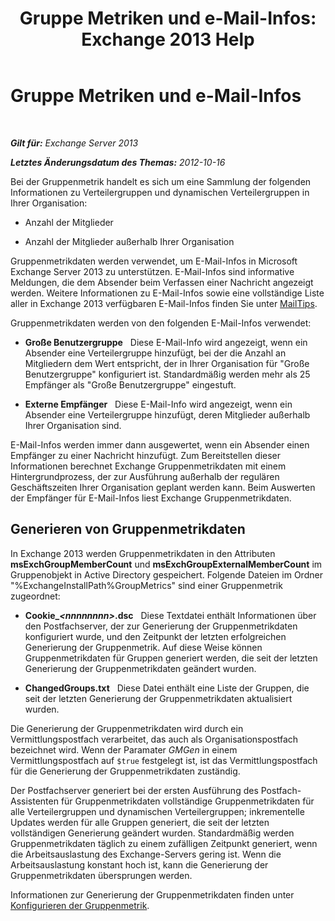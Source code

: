 ﻿---
title: 'Gruppe Metriken und e-Mail-Infos: Exchange 2013 Help'
TOCTitle: Gruppe Metriken sowie e-Mail-Infos
ms:assetid: 74a55072-4ba9-45bb-a18f-41afbf3de30b
ms:mtpsurl: https://technet.microsoft.com/de-de/library/JJ674302(v=EXCHG.150)
ms:contentKeyID: 50476017
ms.date: 05/22/2018
mtps_version: v=EXCHG.150
ms.translationtype: MT
---

# Gruppe Metriken und e-Mail-Infos

 

_**Gilt für:** Exchange Server 2013_

_**Letztes Änderungsdatum des Themas:** 2012-10-16_

Bei der Gruppenmetrik handelt es sich um eine Sammlung der folgenden Informationen zu Verteilergruppen und dynamischen Verteilergruppen in Ihrer Organisation:

  - Anzahl der Mitglieder

  - Anzahl der Mitglieder außerhalb Ihrer Organisation

Gruppenmetrikdaten werden verwendet, um E-Mail-Infos in Microsoft Exchange Server 2013 zu unterstützen. E-Mail-Infos sind informative Meldungen, die dem Absender beim Verfassen einer Nachricht angezeigt werden. Weitere Informationen zu E-Mail-Infos sowie eine vollständige Liste aller in Exchange 2013 verfügbaren E-Mail-Infos finden Sie unter [MailTips](mailtips-exchange-2013-help.md).

Gruppenmetrikdaten werden von den folgenden E-Mail-Infos verwendet:

  - **Große Benutzergruppe**   Diese E-Mail-Info wird angezeigt, wenn ein Absender eine Verteilergruppe hinzufügt, bei der die Anzahl an Mitgliedern dem Wert entspricht, der in Ihrer Organisation für "Große Benutzergruppe" konfiguriert ist. Standardmäßig werden mehr als 25 Empfänger als "Große Benutzergruppe" eingestuft.

  - **Externe Empfänger**   Diese E-Mail-Info wird angezeigt, wenn ein Absender eine Verteilergruppe hinzufügt, deren Mitglieder außerhalb Ihrer Organisation sind.

E-Mail-Infos werden immer dann ausgewertet, wenn ein Absender einen Empfänger zu einer Nachricht hinzufügt. Zum Bereitstellen dieser Informationen berechnet Exchange Gruppenmetrikdaten mit einem Hintergrundprozess, der zur Ausführung außerhalb der regulären Geschäftszeiten Ihrer Organisation geplant werden kann. Beim Auswerten der Empfänger für E-Mail-Infos liest Exchange Gruppenmetrikdaten.

## Generieren von Gruppenmetrikdaten

In Exchange 2013 werden Gruppenmetrikdaten in den Attributen **msExchGroupMemberCount** und **msExchGroupExternalMemberCount** im Gruppenobjekt in Active Directory gespeichert. Folgende Dateien im Ordner "%ExchangeInstallPath%GroupMetrics" sind einer Gruppenmetrik zugeordnet:

  - **Cookie\_*\<nnnnnnnn\>*.dsc**   Diese Textdatei enthält Informationen über den Postfachserver, der zur Generierung der Gruppenmetrikdaten konfiguriert wurde, und den Zeitpunkt der letzten erfolgreichen Generierung der Gruppenmetrik. Auf diese Weise können Gruppenmetrikdaten für Gruppen generiert werden, die seit der letzten Generierung der Gruppenmetrikdaten geändert wurden.

  - **ChangedGroups.txt**   Diese Datei enthält eine Liste der Gruppen, die seit der letzten Generierung der Gruppenmetrikdaten aktualisiert wurden.

Die Generierung der Gruppenmetrikdaten wird durch ein Vermittlungspostfach verarbeitet, das auch als Organisationspostfach bezeichnet wird. Wenn der Paramater *GMGen* in einem Vermittlungspostfach auf `$true` festgelegt ist, ist das Vermittlungspostfach für die Generierung der Gruppenmetrikdaten zuständig.

Der Postfachserver generiert bei der ersten Ausführung des Postfach-Assistenten für Gruppenmetrikdaten vollständige Gruppenmetrikdaten für alle Verteilergruppen und dynamischen Verteilergruppen; inkrementelle Updates werden für alle Gruppen generiert, die seit der letzten vollständigen Generierung geändert wurden. Standardmäßig werden Gruppenmetrikdaten täglich zu einem zufälligen Zeitpunkt generiert, wenn die Arbeitsauslastung des Exchange-Servers gering ist. Wenn die Arbeitsauslastung konstant hoch ist, kann die Generierung der Gruppenmetrikdaten übersprungen werden.

Informationen zur Generierung der Gruppenmetrikdaten finden unter [Konfigurieren der Gruppenmetrik](configure-group-metrics-exchange-2013-help.md).

